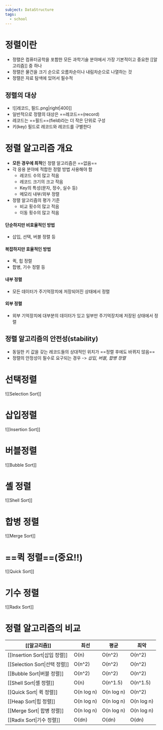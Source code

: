 ```yaml
---
subject: DataStructure
tags:
  - school
---
```

# 정렬이란
- 정렬은 컴퓨터공학을 포함한 모든 과학기술 분야에서 가장 기본적이고 중요한 [[알고리즘]] 중 하나
- 정렬은 물건을 크기 순으로 오름차순이나 내림차순으로 나열하는 것
- 정렬은 자료 탐색에 있어서 필수적
## 정렬의 대상
- ![[레코드, 필드.png|right|400]]
- 일반적으로 정렬의 대상은 ==레코드==(record)
- 레코드는 ==필드==(field)라는 더 작은 단위로 구성
- 키(key) 필드로 레코드와 레코드를 구별한다
# 정렬 알고리즘 개요
- **모든 경우에 최적**인 정렬 알고리즘은 ==없음==
- 각 응용 분야에 적합한 정렬 방법 사용해야 함
	- 레코드 수의 많고 적음
	- 레코드 크기의 크고 작음 
	- Key의 특성(문자, 정수, 실수 등)
	- 메모리 내부/외부 정렬 
- 정렬 알고리즘의 평가 기준
	- 비교 횟수의 많고 적음
	- 이동 횟수의 많고 적음
#### 단순하지만 비효율적인 방법
- 삽입, 선택, 버블 정렬 등
#### 복잡하지만 효율적인 방법
- 퀵, 힙 정렬
- 합병, 기수 정렬 등
#### 내부 정렬
- 모든 데이터가 주기억장치에 저장되어진 상태에서 정렬
#### 외부 정렬
- 외부 기억장치에 대부분의 데이터가 있고 일부만 주기억장치에 저장된 상태에서 정렬
## 정렬 알고리즘의 안전성(stability)
- 동일한 키 값을 갖는 레코드들의 상대적인 위치가 ==정렬 후에도 바뀌지 않음==
- 정렬의 안정성이 필수로 요구되는 경우 -> *삽입, 버블, 합병 정렬*
# 선택정렬
![[Selection Sort]]
# 삽입정렬
![[Insertion Sort]]
# 버블정렬
![[Bubble Sort]]
# 셸 정렬
![[Shell Sort]]
# 합병 정렬
![[Merge Sort]]
# ==퀵 정렬==(중요!!)
![[Quick Sort]]
# 기수 정렬
![[Radix Sort]]
# 정렬 알고리즘의 비교

| [[알고리즘]]                  | 최선         | 평균         | 최악         |
| ------------------------- | ---------- | ---------- | ---------- |
| [[Insertion Sort\|삽입 정렬]] | O(n)       | O(n^2)     | O(n^2)     |
| [[Selection Sort\|선택 정렬]] | O(n^2)     | O(n^2)     | O(n^2)     |
| [[Bubble Sort\|버블 정렬]]    | O(n^2)     | O(n^2)     | O(n^2)     |
| [[Shell Sort\|셸 정렬]]      | O(n)       | O(n^1.5)   | O(n^1.5)   |
| [[Quick Sort\| 퀵 정렬]]     | O(n log n) | O(n log n) | O(n^2)     |
| [[Heap Sort\|힙 정렬]]       | O(n log n) | O(n log n) | O(n log n) |
| [[Merge Sort\| 합병 정렬]]    | O(n log n) | O(n log n) | O(n log n) |
| [[Radix Sort\|기수 정렬]]     | O(dn)      | O(dn)      | O(dn)      |
